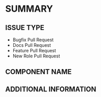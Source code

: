 # SUMMARY
<!--- Describe the change below, including rationale and design decisions -->

<!--- HINT: Include "Fixes #nnn" if you are fixing an existing issue -->

## ISSUE TYPE
<!--- Pick one below and delete the rest -->
- Bugfix Pull Request
- Docs Pull Request
- Feature Pull Request
- New Role Pull Request

## COMPONENT NAME
<!--- Write the short name of the module, plugin, task or feature below -->

## ADDITIONAL INFORMATION
<!--- Include additional information to help people understand the change here -->
<!--- A step-by-step reproduction of the problem is helpful if there is no related issue -->

<!--- Paste verbatim command output below, e.g. before and after your change -->
```paste below

```

